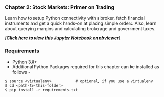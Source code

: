 ### Chapter 2: Stock Markets: Primer on Trading
Learn how to setup Python connectivity with a broker, fetch financial instruments 
and get a quick hands-on at  placing simple orders. Also, learn about querying 
margins and calculating brokerage and government taxes.

*[**[Click here to view this Jupyter Notebook on nbviewer](https://nbviewer.jupyter.org/github/PacktPublishing/Python-Algorithmic-Trading-Cookbook/blob/master/Chapter02/CHAPTER%202.ipynb)**]*

### Requirements
- Python 3.8+
- Additional Python Packages required for this chapter can be installed as follows -

```
$ source <virtualenv>           # optional, if you use a virtualenv
$ cd <path-to-this-folder>
$ pip install -r requirements.txt
```